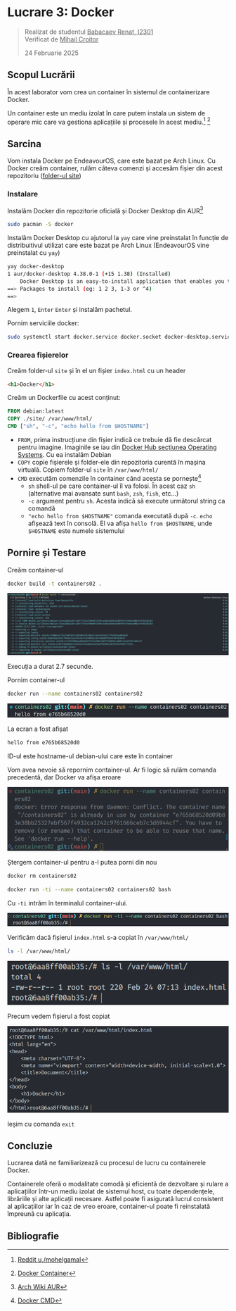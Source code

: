 # Lucrare 3: Docker

> Realizat de studentul <u>Babacaev Renat, I2301</u>
> \
> Verificat de <u>Mihail Croitor</u>
>
> 24 Februarie 2025

## Scopul Lucrării

În acest laborator vom crea un container în sistemul de containerizare Docker.

Un container este un mediu izolat în care putem instala un sistem de operare mic care va gestiona aplicațiile și procesele în acest mediu.[^1] [^2]

## Sarcina

Vom instala Docker pe EndeavourOS, care este bazat pe Arch Linux. Cu Docker creăm container, rulăm câteva comenzi și accesăm fișier din acest repozitoriu ([folder-ul site](site/))

### Instalare

Instalăm Docker din repozitorie oficială și Docker Desktop din AUR[^3]

```bash
sudo pacman -S docker
```

Instalăm Docker Desktop cu ajutorul la `yay` care vine preinstalat în funcție de distribuitivul utilizat care este bazat pe Arch Linux (EndeavourOS vine preinstalat cu `yay`)

```bash
yay docker-desktop
1 aur/docker-desktop 4.38.0-1 (+15 1.38) (Installed)
    Docker Desktop is an easy-to-install application that enables you to locally build and share containerized applications and microservices.
==> Packages to install (eg: 1 2 3, 1-3 or ^4)
==> 
```

Alegem `1`, `Enter` `Enter` și instalăm pachetul.

Pornim serviciile docker:

```bash
sudo systemctl start docker.service docker.socket docker-desktop.service
```

### Crearea fișierelor

Creăm folder-ul `site` și în el un fișier `index.html` cu un header

```html
<h1>Docker</h1>
```

Creăm un Dockerfile cu acest conținut:

```Dockerfile
FROM debian:latest
COPY ./site/ /var/www/html/
CMD ["sh", "-c", "echo hello from $HOSTNAME"]
```

- `FROM`, prima instrucțiune din fișier indică ce trebuie dă fie descărcat pentru imagine. Imaginile se iau din [Docker Hub secțiunea Operating Systems](https://hub.docker.com/search?categories=Operating+Systems). Cu ea instalăm Debian
- `COPY` copie fișierele și folder-ele din repozitoria curentă în mașina virtuală. Copiem folder-ul `site` în `/var/www/html/`
- `CMD` executăm comenzile în container când acesta se pornește[^4]
  - `sh` shell-ul pe care container-ul îl va folosi. În acest caz `sh` (alternative mai avansate sunt `bash`, `zsh`, `fish`, etc...)
  - `-c` argument pentru `sh`. Acesta indică să execute următorul string ca comandă
  - `"echo hello from $HOSTNAME"` comanda executată după `-c`. `echo` afișează text în consolă. El va afișa `hello from $HOSTNAME`, unde `$HOSTNAME` este numele sistemului

## Pornire și Testare

Creăm container-ul

```bash
docker build -t containers02 .
```

![Start Docker](Images/1.png)

Execuția a durat 2.7 secunde.

Pornim container-ul

```bash
docker run --name containers02 containers02
```

![hello from e765b68520d0](Images/2.png)

La ecran a fost afișat

```bash
hello from e765b68520d0
```

ID-ul este hostname-ul debian-ului care este în container

Vom avea nevoie să repornim container-ul. Ar fi logic să rulăm comanda precedentă, dar Docker va afișa eroare

![Docker Error](Images/3.png)

Ștergem container-ul pentru a-l putea porni din nou

```bash
docker rm containers02
```

```bash
docker run -ti --name containers02 containers02 bash
```

Cu `-ti` intrăm în terminalul container-ului.

![Shell](Images/4.png)

Verificăm dacă fișierul `index.html` s-a copiat în `/var/www/html/`

```bash
ls -l /var/www/html/
```

![index.html](Images/5.png)

Precum vedem fișierul a fost copiat

![Conținutul index.html](Images/6.png)

Ieșim cu comanda `exit`

## Concluzie

Lucrarea dată ne familiarizează cu procesul de lucru cu containerele Docker.

Containerele oferă o modalitate comodă și eficientă de dezvoltare și rulare a aplicațiilor într-un mediu izolat de sistemul host, cu toate dependențele, librăriile și alte aplicații necesare. Astfel poate fi asigurată lucrul consistent al aplicațiilor iar în caz de vreo eroare, container-ul poate fi reinstalată împreună cu aplicația.

## Bibliografie

[^1]: [Reddit u,/mohelgamal](https://www.reddit.com/r/docker/comments/keq9el/comment/gg4f2dc/?utm_source=share&utm_medium=web3x&utm_name=web3xcss&utm_term=1&utm_content=share_button)
[^2]: [Docker Container](https://www.docker.com/resources/what-container/)
[^3]: [Arch Wiki AUR](https://wiki.archlinux.org/title/Arch_User_Repository)
[^4]: [Docker CMD](https://www.docker.com/blog/docker-best-practices-choosing-between-run-cmd-and-entrypoint/#:~:text=reduce%20image%20size.-,CMD,docker%20run,-.)
